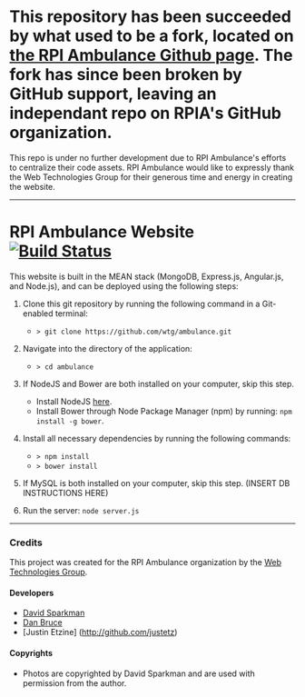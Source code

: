 # This repository has been succeeded by what used to be a fork, located on [the RPI Ambulance Github page](http://github.com/rpiambulance/website). The fork has since been broken by GitHub support, leaving an independant repo on RPIA's GitHub organization.

This repo is under no further development due to RPI Ambulance's efforts to centralize their code assets. RPI Ambulance would like to expressly thank the Web Technologies Group for their generous time and energy in creating the website.

---


# RPI Ambulance Website [![Build Status](https://travis-ci.org/wtg/ambulance.svg?branch=master)](https://travis-ci.org/wtg/ambulance)

This website is built in the MEAN stack (MongoDB, Express.js, Angular.js, and Node.js), and can be deployed using the following steps:

1. Clone this git repository by running the following command in a Git-enabled terminal:
    * `> git clone https://github.com/wtg/ambulance.git`

2. Navigate into the directory of the application:
    * `> cd ambulance`

3. If NodeJS and Bower are both installed on your computer, skip this step.
    * Install NodeJS [here](https://nodejs.org/en/download/).
    * Install Bower through Node Package Manager (npm) by running: `npm install -g bower`.

4. Install all necessary dependencies by running the following commands:
    * `> npm install`
    * `> bower install`

5. If MySQL is both installed on your computer, skip this step. (INSERT DB INSTRUCTIONS HERE)

6. Run the server: `node server.js`


-----------------------------------------------------

### Credits

This project was created for the RPI Ambulance organization by the [Web Technologies Group](http://stugov.union.rpi.edu/senate/projects/wtg).

#### Developers 
* [David Sparkman](http://github.com/David-Sparky)
* [Dan Bruce](http://github.com/ddbruce)
* [Justin Etzine] (http://github.com/justetz)

#### Copyrights
* Photos are copyrighted by David Sparkman and are used with permission from the author.
